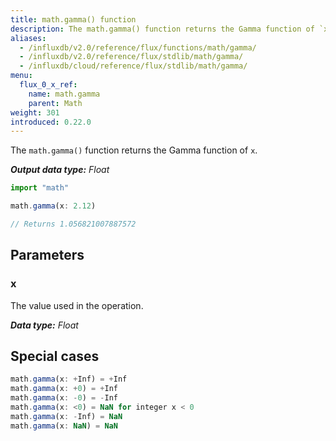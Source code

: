 ```yaml
---
title: math.gamma() function
description: The math.gamma() function returns the Gamma function of `x`.
aliases:
  - /influxdb/v2.0/reference/flux/functions/math/gamma/
  - /influxdb/v2.0/reference/flux/stdlib/math/gamma/
  - /influxdb/cloud/reference/flux/stdlib/math/gamma/
menu:
  flux_0_x_ref:
    name: math.gamma
    parent: Math
weight: 301
introduced: 0.22.0
---
```


The `math.gamma()` function returns the Gamma function of `x`.

_**Output data type:** Float_

```js
import "math"

math.gamma(x: 2.12)

// Returns 1.056821007887572
```

## Parameters

### x
The value used in the operation.

_**Data type:** Float_

## Special cases
```js
math.gamma(x: +Inf) = +Inf
math.gamma(x: +0) = +Inf
math.gamma(x: -0) = -Inf
math.gamma(x: <0) = NaN for integer x < 0
math.gamma(x: -Inf) = NaN
math.gamma(x: NaN) = NaN
```

